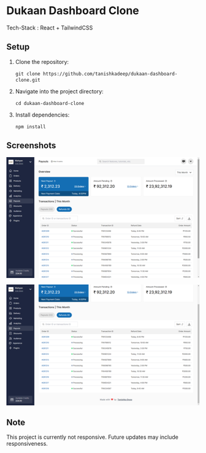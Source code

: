 # Dukaan Dashboard Clone

Tech-Stack : React + TailwindCSS

## Setup

1. Clone the repository:

   ```
   git clone https://github.com/tanishkadeep/dukaan-dashboard-clone.git
   ```

2. Navigate into the project directory:

   ```
   cd dukaan-dashboard-clone
   ```

3. Install dependencies:
   ```
   npm install
   ```


## Screenshots

![alt text](image.png)

![alt text](image-1.png)    

## Note
This project is currently not responsive. Future updates may include responsiveness.